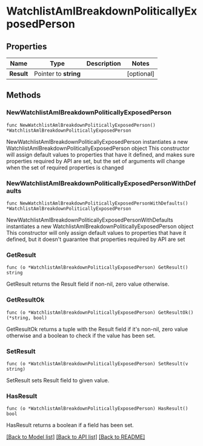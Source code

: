# WatchlistAmlBreakdownPoliticallyExposedPerson

## Properties

Name | Type | Description | Notes
------------ | ------------- | ------------- | -------------
**Result** | Pointer to **string** |  | [optional] 

## Methods

### NewWatchlistAmlBreakdownPoliticallyExposedPerson

`func NewWatchlistAmlBreakdownPoliticallyExposedPerson() *WatchlistAmlBreakdownPoliticallyExposedPerson`

NewWatchlistAmlBreakdownPoliticallyExposedPerson instantiates a new WatchlistAmlBreakdownPoliticallyExposedPerson object
This constructor will assign default values to properties that have it defined,
and makes sure properties required by API are set, but the set of arguments
will change when the set of required properties is changed

### NewWatchlistAmlBreakdownPoliticallyExposedPersonWithDefaults

`func NewWatchlistAmlBreakdownPoliticallyExposedPersonWithDefaults() *WatchlistAmlBreakdownPoliticallyExposedPerson`

NewWatchlistAmlBreakdownPoliticallyExposedPersonWithDefaults instantiates a new WatchlistAmlBreakdownPoliticallyExposedPerson object
This constructor will only assign default values to properties that have it defined,
but it doesn't guarantee that properties required by API are set

### GetResult

`func (o *WatchlistAmlBreakdownPoliticallyExposedPerson) GetResult() string`

GetResult returns the Result field if non-nil, zero value otherwise.

### GetResultOk

`func (o *WatchlistAmlBreakdownPoliticallyExposedPerson) GetResultOk() (*string, bool)`

GetResultOk returns a tuple with the Result field if it's non-nil, zero value otherwise
and a boolean to check if the value has been set.

### SetResult

`func (o *WatchlistAmlBreakdownPoliticallyExposedPerson) SetResult(v string)`

SetResult sets Result field to given value.

### HasResult

`func (o *WatchlistAmlBreakdownPoliticallyExposedPerson) HasResult() bool`

HasResult returns a boolean if a field has been set.


[[Back to Model list]](../README.md#documentation-for-models) [[Back to API list]](../README.md#documentation-for-api-endpoints) [[Back to README]](../README.md)


